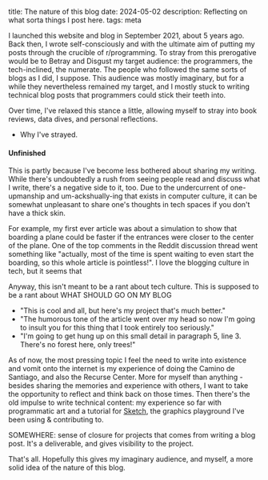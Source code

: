 title: The nature of this blog
date: 2024-05-02
description: Reflecting on what sorta things I post here.
tags: meta

I launched this website and blog in September 2021, about 5 years ago. Back then, I wrote self-consciously and with the ultimate aim of putting my posts through the crucible of r/programming. To stray from this prerogative would be to Betray and Disgust my target audience: the programmers, the tech-inclined, the numerate. The people who followed the same sorts of blogs as I did, I suppose. This audience was mostly imaginary, but for a while they nevertheless remained my target, and I mostly stuck to writing technical blog posts that programmers could stick their teeth into.

Over time, I've relaxed this stance a little, allowing myself to stray into book reviews, data dives, and personal reflections.

- Why I've strayed.

#### Unfinished
This is partly because I've become less bothered about sharing my writing. While there's undoubtedly a rush from seeing people read and discuss what I write, there's a negative side to it, too. Due to the undercurrent of one-upmanship and um-ackshually-ing that exists in computer culture, it can be somewhat unpleasant to share one's thoughts in tech spaces if you don't have a thick skin.

For example, my first ever article was about a simulation to show that boarding a plane could be faster if the entrances were closer to the center of the plane. One of the top comments in the Reddit discussion thread went something like "actually, most of the time is spent waiting to even start the boarding, so this whole article is pointless!". I love the blogging culture in tech, but it seems that 

Anyway, this isn't meant to be a rant about tech culture. This is supposed to be a rant about WHAT SHOULD GO ON MY BLOG
- "This is cool and all, but here's my project that's much better."
- "The humorous tone of the article went over my head so now I'm going to insult you for this thing that I took entirely too seriously."
- "I'm going to get hung up on this small detail in paragraph 5, line 3. There's no forest here, only trees!"

As of now, the most pressing topic I feel the need to write into existence and vomit onto the internet is my experience of doing the Camino de Santiago, and also the Recurse Center. More for myself than anything - besides sharing the memories and experience with others, I want to take the opportunity to reflect and think back on those times. Then there's the old impulse to write technical content: my experience so far with programmatic art and a tutorial for [Sketch](https://github.com/vydd/sketch), the graphics playground I've been using & contributing to.

SOMEWHERE: sense of closure for projects that comes from writing a blog post. It's a deliverable, and gives visibility to the project.

That's all. Hopefully this gives my imaginary audience, and myself, a more solid idea of the nature of this blog.
